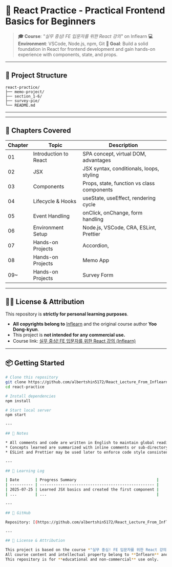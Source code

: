 # 🚀 React Practice - Practical Frontend Basics for Beginners

> **🎓 Course**: *"실무 중심! FE 입문자를 위한 React 강의"* on Inflearn
> **💻 Environment**: VSCode, Node.js, npm, Git
> **📌 Goal**: Build a solid foundation in React for frontend development and gain hands-on experience with components, state, and props.

---

## 📁 Project Structure

```
react-practice/
├── memo-project/
├── section_1-6/
├── survey-pie/
└── README.md
```

---


---

## 📌 Chapters Covered

| Chapter | Topic                                | Description                                  |
|---------|--------------------------------------|----------------------------------------------|
| 01      | Introduction to React                | SPA concept, virtual DOM, advantages         |
| 02      | JSX                                  | JSX syntax, conditionals, loops, styling     |
| 03      | Components                           | Props, state, function vs class components   |
| 04      | Lifecycle & Hooks                    | useState, useEffect, rendering cycle         |
| 05      | Event Handling                       | onClick, onChange, form handling             |
| 06      | Environment Setup                    | Node.js, VSCode, CRA, ESLint, Prettier       |
| 07      | Hands-on Projects                    | Accordion,                                   |
| 08      | Hands-on Projects                    | Memo App                                     |
| 09~     | Hands-on Projects                    | Survey Form                                  |

---

## 🧑‍⚖️ License & Attribution

This repository is **strictly for personal learning purposes**.

- **All copyrights belong to** [Inflearn](https://www.inflearn.com/) and the original course author **Yoo Dong-kyun**.
- This project is **not intended for any commercial use.**
- Course link: [실무 중심! FE 입문자를 위한 React 강의 (Inflearn)](https://www.inflearn.com/course/%EB%A6%AC%EC%95%A1%ED%8A%B8-%EC%8B%A4%EB%AC%B4%EC%84%9C%EB%B9%84%EC%8A%A4-%EC%A0%9C%EC%9E%91%ED%95%98%EA%B8%B0)

---

## 📦 Getting Started

```bash
# Clone this repository
git clone https://github.com/albertshin5172/React_Lecture_From_Inflearn.git
cd react-practice

# Install dependencies
npm install

# Start local server
npm start

---

## 📌 Notes

* All comments and code are written in English to maintain global readiness.
* Concepts learned are summarized with inline comments or sub-directory README files.
* ESLint and Prettier may be used later to enforce code style consistency.

---

## 🧠 Learning Log

| Date       | Progress Summary                                   |
| ---------- | -------------------------------------------------- |
| 2025-07-25 | Learned JSX basics and created the first component |
| ...        | ...                                                |

---

## 🔗 GitHub

Repository: [(https://github.com/albertshin5172/React_Lecture_From_Inflearn)]

---

## 📄 License & Attribution

This project is based on the course *"실무 중심! FE 입문자를 위한 React 강의"* provided on Inflearn.
All course content and intellectual property belong to **Inflearn** and the **original instructor**.
This repository is for **educational and non-commercial** use only.
